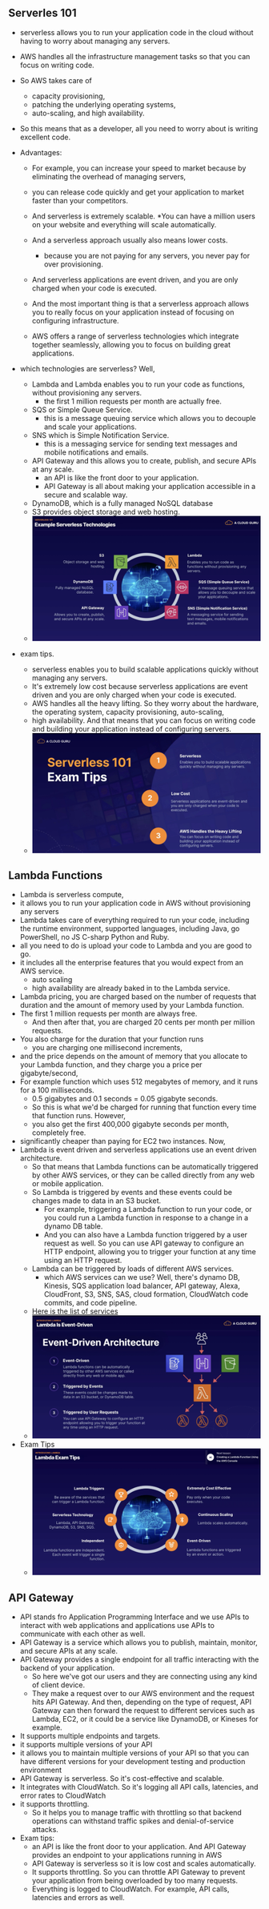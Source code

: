 ## Serverles 101

* serverless allows you to run your application code in the cloud without having to worry about managing any servers.
* AWS handles all the infrastructure management tasks so that you can focus on writing code.
* So AWS takes care of
    * capacity provisioning,
    * patching the underlying operating systems,
    * auto-scaling, and high availability.

* So this means that as a developer, all you need to worry about is writing excellent code.
* Advantages:
    * For example, you can increase your speed to market because by eliminating the overhead of managing servers,
    * you can release code quickly and get your application to market faster than your competitors.
    * And serverless is extremely scalable.
      *You can have a million users on your website and everything will scale
      automatically.
    * And a serverless approach usually also means lower costs.
        * because you are not paying for any servers, you never pay for over provisioning.

    * And serverless applications are event driven, and you are only charged when your code is executed.
    * And the most important thing is that a serverless approach allows you to really focus on your application instead
      of focusing on configuring infrastructure.
    * AWS offers a range of serverless technologies which integrate together seamlessly, allowing you to focus on
      building great applications.
* which technologies are serverless? Well,
    * Lambda and Lambda enables you to run your code as functions, without provisioning any servers.
        * the first 1 million requests per month are actually free.
    * SQS or Simple Queue Service.
        * this is a message queuing service which allows you to decouple and scale your applications.
    * SNS which is Simple Notification Service.
        * this is a messaging service for sending text messages and mobile notifications and emails.
    * API Gateway and this allows you to create, publish, and secure APIs at any scale.
        * an API is like the front door to your application.
        * API Gateway is all about making your application accessible in a secure and scalable way.
    * DynamoDB, which is a fully managed NoSQL database
    * S3 provides object storage and web hosting.
    * ![Serverless techs](img/sl-1.png)

* exam tips.
    * serverless enables you to build scalable applications quickly without managing any servers.
    * It's extremely low cost because serverless applications are event driven and you are only charged when your code
      is executed.
    * AWS handles all the heavy lifting. So they worry about the hardware, the operating system, capacity provisioning,
      auto-scaling,
    * high availability. And that means that you can focus on writing code and building your application instead of
      configuring servers.
    * ![Exam tips](img/sl-2.png)

## Lambda Functions

* Lambda is serverless compute,
* it allows you to run your application code in AWS without provisioning any servers
* Lambda takes care of everything required to run your code, including the runtime environment, supported languages,
  including Java, go PowerShell, no JS C-sharp Python and Ruby.
* all you need to do is upload your code to Lambda and you are good to go.
* it includes all the enterprise features that you would expect from an AWS service.
    * auto scaling
    * high availability are already baked in to the Lambda service.
* Lambda pricing, you are charged based on the number of requests that duration and the amount of memory used by your
  Lambda function.
* The first 1 million requests per month are always free.
    * And then after that, you are charged 20 cents per month per million requests.
* You also charge for the duration that your function runs
    * you are charging one millisecond increments,
* and the price depends on the amount of memory that you allocate to your Lambda
  function, and they charge you a price per gigabyte/second,
* For example function which uses 512 megabytes of memory, and it runs for a 100 milliseconds.
    * 0.5 gigabytes and 0.1 seconds = 0.05 gigabyte seconds.
    * So this is what we'd be charged for running that function every time that
      function runs. However,
    * you also get the first 400,000 gigabyte seconds per month, completely free.
* significantly cheaper than paying for EC2 two instances. Now,
* Lambda is event driven and serverless applications use an event driven architecture.
    * So that means that Lambda functions can be automatically triggered by other AWS services, or they can be called
      directly from any web or mobile application.
    * So Lambda is triggered by events and these events could be changes made to data in an S3 bucket.
        * For example, triggering a Lambda function to run your code, or you could run a Lambda function in response to
          a change in a dynamo DB table.
        * And you can also have a Lambda function triggered by a user request as well. So you can use API gateway to
          configure an HTTP endpoint, allowing you to trigger your function at any time using an HTTP request.
    * Lambda can be triggered by loads of different AWS services.
        * which AWS services can we use? Well, there's dynamo DB, Kinesis, SQS application load balancer, API gateway,
          Alexa, CloudFront, S3, SNS, SAS, cloud formation, CloudWatch code commits, and code pipeline.
    * [Here is the list of services](https://docs.aws.amazon.com/lambda/latest/dg/lambda-services.html)
    * ![Event Triggers](img/lmd-1.png)
* Exam Tips
    * ![Exam tips](img/lmd-2.png)

## API Gateway

* API stands fro Application Programming Interface and we use APIs to interact with web applications and applications
  use APIs to communicate with each other as well.
* API Gateway is a service which allows you to publish, maintain, monitor, and secure APIs at any scale.
* API Gateway provides a single endpoint for all traffic interacting with the backend of your application.
    * So here we've got our users and they are connecting using any kind of client device.
    * They make a request over to our AWS environment and the request hits API Gateway. And then, depending on the type
      of request, API Gateway can then forward the request to different services such as Lambda, EC2, or it could be a
      service like DynamoDB, or Kineses for example.
* It supports multiple endpoints and targets.
* it supports multiple versions of your API
* it allows you to maintain multiple versions of your API so that you can have different versions for your development
  testing and production environment
* API Gateway is serverless. So it's cost-effective and scalable.
* It integrates with CloudWatch. So it's logging all API calls, latencies, and error rates to CloudWatch
* it supports throttling.
    * So it helps you to manage traffic with throttling so that backend operations can withstand traffic spikes and
      denial-of-service
      attacks.
* Exam tips:
    * an API is like the front door to your application. And API Gateway provides an endpoint to your applications
      running in AWS
    * API Gateway is serverless so it is low cost and scales automatically.
    * It supports throttling. So you can throttle API Gateway to prevent your application from being overloaded by too
      many requests.
    * Everything is logged to CloudWatch. For example, API calls, latencies and errors as well.